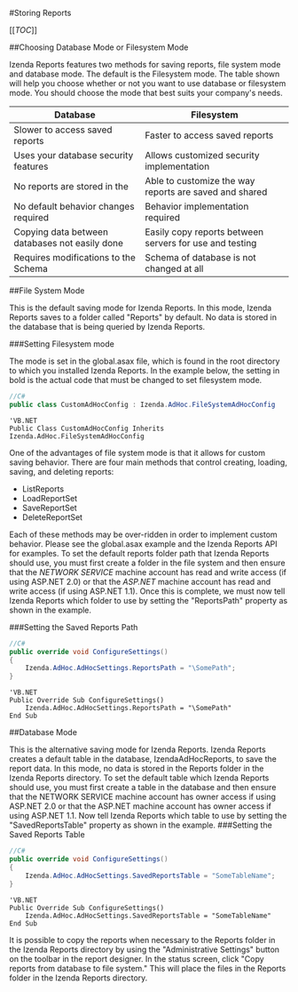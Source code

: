 #Storing Reports

[[_TOC_]]

##Choosing Database Mode or Filesystem Mode

Izenda Reports features two methods for saving reports, file system mode and database mode. The default is the Filesystem mode. The table shown will help you choose whether or not you want to use database or filesystem mode. You should choose the mode that best suits your company's needs.

|Database|Filesystem|
|--------|----------|
|Slower to access saved reports |Faster to access saved reports|
|Uses your database security features|Allows customized security implementation|
|No reports are stored in the |Able to customize the way reports are saved and shared|
|No default behavior changes required|Behavior implementation required|
|Copying data between databases not easily done|Easily copy reports between servers for use and testing|
|Requires modifications to the Schema|Schema of database is not changed at all|

##File System Mode

This is the default saving mode for Izenda Reports. In this mode, Izenda Reports saves to a folder called "Reports" by default. No data is stored in the database that is being queried by Izenda Reports. 

###Setting Filesystem mode

The mode is set in the global.asax file, which is found in the root directory to which you installed Izenda Reports. In the example below, the setting in bold is the actual code that must be changed to set filesystem mode.

```csharp
//C#
public class CustomAdHocConfig : Izenda.AdHoc.FileSystemAdHocConfig
```

```visualbasic
'VB.NET
Public Class CustomAdHocConfig Inherits Izenda.AdHoc.FileSystemAdHocConfig
```

One of the advantages of file system mode is that it allows for custom saving behavior. There are four main methods that control creating, loading, saving, and deleting reports:

* ListReports
* LoadReportSet
* SaveReportSet
* DeleteReportSet

Each of these methods may be over-ridden in order to implement custom behavior. Please see the global.asax example and the Izenda Reports API for examples. To set the default reports folder path that Izenda Reports should use, you must first create a folder in the file system and then ensure that the *NETWORK SERVICE* machine account has read and write access (if using ASP.NET 2.0) or that the *ASP.NET* machine account has read and write access (if using ASP.NET 1.1). Once this is complete, we must now tell Izenda Reports which folder to use by setting the "ReportsPath" property as shown in the example.

###Setting the Saved Reports Path

```csharp
//C#
public override void ConfigureSettings()
{
    Izenda.AdHoc.AdHocSettings.ReportsPath = "\SomePath";
}
```

```visualbasic
'VB.NET
Public Override Sub ConfigureSettings()
    Izenda.AdHoc.AdHocSettings.ReportsPath = "\SomePath"
End Sub
```

##Database Mode

This is the alternative saving mode for Izenda Reports. Izenda Reports creates a default table in the database, IzendaAdHocReports, to save the report data. In this mode, no data is stored in the Reports folder in the Izenda Reports directory. To set the default table which Izenda Reports should use, you must first create a table in the database and then ensure that the NETWORK SERVICE machine account has owner access if using ASP.NET 2.0 or that the ASP.NET machine account has owner access if using ASP.NET 1.1. Now tell Izenda Reports which table to use by setting the "SavedReportsTable" property as shown in the example.
###Setting the Saved Reports Table

```csharp
//C#
public override void ConfigureSettings()
{
    Izenda.AdHoc.AdHocSettings.SavedReportsTable = "SomeTableName";
}
```

```visualbasic
'VB.NET
Public Override Sub ConfigureSettings()
    Izenda.AdHoc.AdHocSettings.SavedReportsTable = "SomeTableName"
End Sub
```

It is possible to copy the reports when necessary to the Reports folder in the Izenda Reports directory by using the "Administrative Settings" button on the toolbar in the report designer. In the status screen, click "Copy reports from database to file system." This will place the files in the Reports folder in the Izenda Reports directory.
